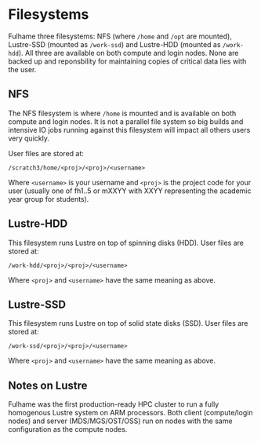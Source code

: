 # Filesystems

Fulhame three filesystems: NFS (where ```/home``` and ```/opt``` are mounted), Lustre-SSD (mounted as ```/work-ssd```) and Lustre-HDD (mounted as ```/work-hdd```). All three are available on both compute and login nodes. None are backed up and reponsbility for maintaining copies of critical data lies with the user.

## NFS

The NFS filesystem is where ```/home``` is mounted and is available on both compute and login nodes. It is not a parallel file system so big builds and intensive IO jobs running against this filesystem will impact all others users very quickly.

User files are stored at:
```
/scratch3/home/<proj>/<proj>/<username>
```
Where ```<username>``` is your username and ```<proj>``` is the project code for your user (usually one of fh1..5 or mXXYY with XXYY representing the academic year group for students).

## Lustre-HDD

This filesystem runs Lustre on top of spinning disks (HDD). User files are stored at:
```
/work-hdd/<proj>/<proj>/<username>
```
Where ```<proj>``` and ```<username>``` have the same meaning as above.

## Lustre-SSD

This filesystem runs Lustre on top of solid state disks (SSD). User files are stored at:
```
/work-ssd/<proj>/<proj>/<username>
```
Where ```<proj>``` and ```<username>``` have the same meaning as above.

##  Notes on Lustre

Fulhame was the first production-ready HPC cluster to run a fully homogenous Lustre system on ARM processors. Both client (compute/login nodes) and server (MDS/MGS/OST/OSS) run on nodes with the same configuration as the compute nodes.